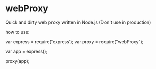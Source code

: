 webProxy
========

Quick and dirty web proxy written in Node.js (Don't use in production)


how to use:

  var express = require('express');
  var proxy = require("webProxy");

  var app = express();

  proxy(app); 
